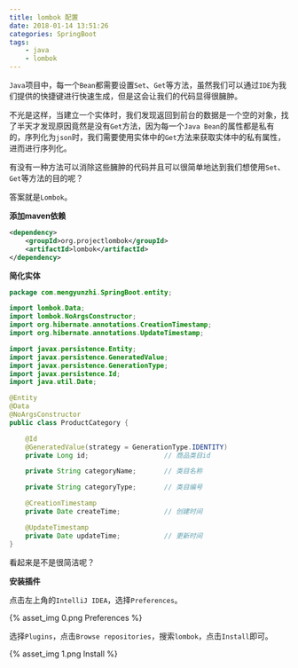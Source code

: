 ```yaml
---
title: lombok 配置
date: 2018-01-14 13:51:26
categories: SpringBoot
tags:
	- java
	- lombok
---
```


`Java`项目中，每一个`Bean`都需要设置`Set`、`Get`等方法，虽然我们可以通过`IDE`为我们提供的快捷键进行快速生成，但是这会让我们的代码显得很臃肿。

不光是这样，当建立一个实体时，我们发现返回到前台的数据是一个空的对象，找了半天才发现原因竟然是没有`Get`方法，因为每一个`Java Bean`的属性都是私有的，序列化为`json`时，我们需要使用实体中的`Get`方法来获取实体中的私有属性，进而进行序列化。

有没有一种方法可以消除这些臃肿的代码并且可以很简单地达到我们想使用`Set`、`Get`等方法的目的呢？

答案就是`Lombok`。

<!-- more -->

**添加maven依赖**

```xml
<dependency>
	<groupId>org.projectlombok</groupId>
	<artifactId>lombok</artifactId>
</dependency>
```

**简化实体**

```java
package com.mengyunzhi.SpringBoot.entity;

import lombok.Data;
import lombok.NoArgsConstructor;
import org.hibernate.annotations.CreationTimestamp;
import org.hibernate.annotations.UpdateTimestamp;

import javax.persistence.Entity;
import javax.persistence.GeneratedValue;
import javax.persistence.GenerationType;
import javax.persistence.Id;
import java.util.Date;

@Entity
@Data
@NoArgsConstructor
public class ProductCategory {

    @Id
    @GeneratedValue(strategy = GenerationType.IDENTITY)
    private Long id;                   // 商品类目id

    private String categoryName;       // 类目名称

    private String categoryType;       // 类目编号

    @CreationTimestamp
    private Date createTime;           // 创建时间

    @UpdateTimestamp
    private Date updateTime;           // 更新时间
}
```

看起来是不是很简洁呢？

**安装插件**

点击左上角的`IntelliJ IDEA`，选择`Preferences`。

{% asset_img 0.png Preferences %}

选择`Plugins`，点击`Browse repositories`，搜索`lombok`，点击`Install`即可。

{% asset_img 1.png Install %}

